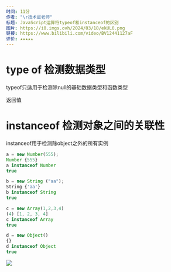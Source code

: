 ```yaml
---
时间: 11分
作者: "\r技术蛋老师"
标题: JavaScript运算符typeof和instanceof的区别
图片: https://i0.imgs.ovh/2024/03/18/ekUL0.png
链接: https://www.bilibili.com/video/BV12441127aF
评价: ★★★★★
---
```

# type of  检测数据类型

typeof只适用于检测除null的基础数据类型和函数类型


返回值
# instanceof 检测对象之间的关联性

instanceof用于检测除object之外的所有实例

```JavaScript
a = new Number(555);
Number {555}
a instanceof Number
true

b = new String ("aa");
String {'aa'}
b instanceof String
true

c = new Array(1,2,3,4)
(4) [1, 2, 3, 4]
c instanceof Array
true

d = new Object()
{}
d instanceof Object
true
```

![](Pasted%20image%2020240319132758.png)